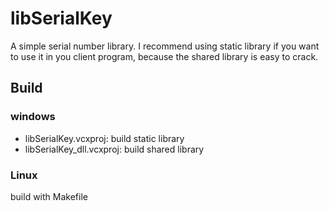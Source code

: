# libSerialKey

A simple serial number library. I recommend using static library if you want to use it in you client program, because the shared library is easy to crack.

## Build

### windows
* libSerialKey.vcxproj: build static library
* libSerialKey_dll.vcxproj: build shared library

### Linux

build with Makefile